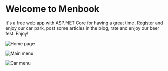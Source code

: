 # Welcome to Menbook

It's a free web app with ASP.NET Core for having a great time.
Register and enjoy our car park, post some articles in the blog,
rate and enjoy our beer fest.
Enjoy!

![Home page](https://image.ibb.co/hHp5Lx/menbook_start.png)

![Main menu](https://image.ibb.co/fkaHYH/main_menu.png)

![Car menu](https://image.ibb.co/eFRkLx/car_menu.png)